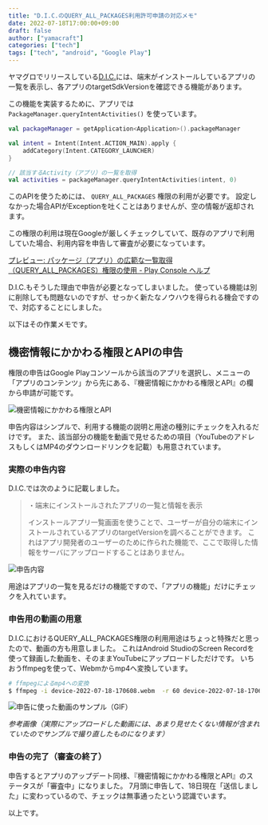 ```yaml
---
title: "D.I.C.のQUERY_ALL_PACKAGES利用許可申請の対応メモ"
date: 2022-07-18T17:00:00+09:00
draft: false
author: ["yamacraft"]
categories: ["tech"]
tags: ["tech", "android", "Google Play"]
---
```


ヤマグロでリリースしている[D.I.C.](https://play.google.com/store/apps/details?id=jp.yamaglo.dic)には、端末がインストールしているアプリの一覧を表示し、各アプリのtargetSdkVersionを確認できる機能があります。

この機能を実装するために、アプリでは `PackageManager.queryIntentActivities()` を使っています。

``` kotlin
val packageManager = getApplication<Application>().packageManager

val intent = Intent(Intent.ACTION_MAIN).apply {
    addCategory(Intent.CATEGORY_LAUNCHER)
}

// 該当するActivity（アプリ）の一覧を取得
val activities = packageManager.queryIntentActivities(intent, 0)
```

このAPIを使うためには、 `QUERY_ALL_PACKAGES` 権限の利用が必要です。
設定しなかった場合APIがExceptionを吐くことはありませんが、空の情報が返却されます。

この権限の利用は現在Googleが厳しくチェックしていて、既存のアプリで利用していた場合、利用内容を申告して審査が必要になっています。

[プレビュー: パッケージ（アプリ）の広範な一覧取得（QUERY\_ALL\_PACKAGES）権限の使用 \- Play Console ヘルプ](https://support.google.com/googleplay/android-developer/answer/10158779?hl=ja)

D.I.C.もそうした理由で申告が必要となってしまいました。
使っている機能は別に削除しても問題ないのですが、せっかく新たなノウハウを得られる機会ですので、対応することにしました。

以下はその作業メモです。

## 機密情報にかかわる権限とAPIの申告

権限の申告はGoogle Playコンソールから該当のアプリを選択し、メニューの「アプリのコンテンツ」から先にある、『機密情報にかかわる権限とAPI』の欄から申請が可能です。

![機密情報にかかわる権限とAPI](/note/image/send-review-query-all-package/review1.png)

申告内容はシンプルで、利用する機能の説明と用途の種別にチェックを入れるだけです。
また、該当部分の機能を動画で見せるための項目（YouTubeのアドレスもしくはMP4のダウンロードリンクを記載）も用意されています。

### 実際の申告内容

D.I.C.では次のように記載しました。

>・端末にインストールされたアプリの一覧と情報を表示
>
>インストールアプリ一覧画面を使うことで、ユーザーが自分の端末にインストールされているアプリのtargetVersionを調べることができます。
>これはアプリ開発者のユーザーのために作られた機能で、ここで取得した情報をサーバにアップロードすることはありません。

![申告内容](/note/image/send-review-query-all-package/review2.png)

用途はアプリの一覧を見るだけの機能ですので、「アプリの機能」だけにチェックを入れています。

### 申告用の動画の用意

D.I.C.におけるQUERY_ALL_PACKAGES権限の利用用途はちょっと特殊だと思ったので、動画の方も用意しました。
これはAndroid StudioのScreen Recordを使って録画した動画を、そのままYouTubeにアップロードしただけです。
いちおうffmpegを使って、Webmからmp4へ変換しています。

``` sh
# ffmpegによるmp4への変換
$ ffmpeg -i device-2022-07-18-170608.webm  -r 60 device-2022-07-18-170608.mp4
```

![申告に使った動画のサンプル（GIF）](/note/image/send-review-query-all-package/install_apps.gif)

*参考画像（実際にアップロードした動画には、あまり見せたくない情報が含まれていたのでサンプルで撮り直したものになります）*

### 申告の完了（審査の終了）

申告するとアプリのアップデート同様、『機密情報にかかわる権限とAPI』のステータスが「審査中」になりました。
7月頭に申告して、18日現在「送信しました」に変わっているので、チェックは無事通ったという認識でいます。

以上です。